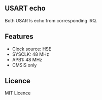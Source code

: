 ## USART echo

Both USARTs echo from corresponding IRQ.

## Features
 - Clock source: HSE
 - SYSCLK: 48 MHz
 - APB1: 48 MHz
 - CMSIS only

## Licence
MIT Licence
